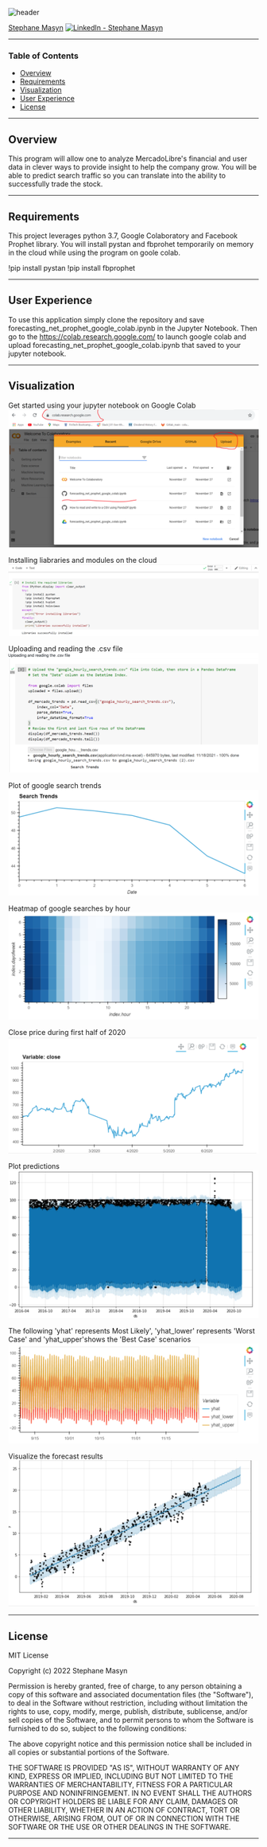 ![header](https://capsule-render.vercel.app/api?type=waving&color=gradient&width=1000&height=200&section=header&text=Time%20Series%20Analysis&fontSize=30&fontColor=black)

<!-- header is made with: https://github.com/kyechan99/capsule-render -->

[Stephane Masyn](https://www.linkedin.com/in/stephane-masyn-35b16817a/) [<img src="https://cdn2.auth0.com/docs/media/connections/linkedin.png" alt="LinkedIn -  Stephane Masyn" width=15/>](https://www.linkedin.com/in/stephane-masyn-35b16817a/)
                                 

---

### Table of Contents

* [Overview](#overview)
* [Requirements](#requirements)
* [Visualization](#visualization)
* [User Experience](#user-experience)
* [License](#license)  

---

## Overview

This program will allow one to analyze MercadoLibre's financial and user data in clever ways to provide insight to help the company grow. You will be able to predict search traffic so you can translate into the ability to successfully trade the stock.

---

## Requirements

This project leverages python 3.7, Google Colaboratory and Facebook Prophet library. You will install pystan and fbprohet temporarily on memory in the cloud while using the program on goole colab.

!pip install pystan
!pip install fbprophet 

---

## User Experience

To use this application simply clone the repository and save forecasting_net_prophet_google_colab.ipynb in the Jupyter Notebook. Then go to the https://colab.research.google.com/ to launch google colab and upload forecasting_net_prophet_google_colab.ipynb that saved to your jupyter notebook.

---

## Visualization

Get started using your jupyter notebook on Google Colab
![install](Images/Google_colab.png)

Installing liabraries and modules on the cloud
![install](Images/Libraries.png)

Uploading and reading the .csv file
![upload](Images/Csv_upload.png)

Plot of google search trends
![search](Images/Trends.png)

Heatmap of google searches by hour
![heatmap](Images/Heatmap.png)

Close price during first half of 2020
![close_first_half](Images/Prices.png)

Plot predictions
![plot_predict](Images/Prediction.png)

The following 'yhat' represents Most Likely', 'yhat_lower' represents 'Worst Case' and 'yhat_upper'shows the 'Best Case' scenarios
![yhat](Images/Yhat.png)

Visualize the forecast results 
![fig](Images/Forecast.png)

---

## License

MIT License

Copyright (c) 2022 Stephane Masyn

Permission is hereby granted, free of charge, to any person obtaining a copy
of this software and associated documentation files (the "Software"), to deal
in the Software without restriction, including without limitation the rights
to use, copy, modify, merge, publish, distribute, sublicense, and/or sell
copies of the Software, and to permit persons to whom the Software is
furnished to do so, subject to the following conditions:

The above copyright notice and this permission notice shall be included in all
copies or substantial portions of the Software.

THE SOFTWARE IS PROVIDED "AS IS", WITHOUT WARRANTY OF ANY KIND, EXPRESS OR
IMPLIED, INCLUDING BUT NOT LIMITED TO THE WARRANTIES OF MERCHANTABILITY,
FITNESS FOR A PARTICULAR PURPOSE AND NONINFRINGEMENT. IN NO EVENT SHALL THE
AUTHORS OR COPYRIGHT HOLDERS BE LIABLE FOR ANY CLAIM, DAMAGES OR OTHER
LIABILITY, WHETHER IN AN ACTION OF CONTRACT, TORT OR OTHERWISE, ARISING FROM,
OUT OF OR IN CONNECTION WITH THE SOFTWARE OR THE USE OR OTHER DEALINGS IN THE
SOFTWARE.

---
